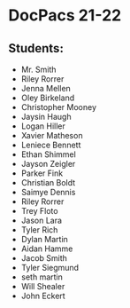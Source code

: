 # DocPacs 21-22

## Students:
- Mr. Smith
- Riley Rorrer
- Jenna Mellen
- Oley Birkeland
- Christopher Mooney
- Jaysin Haugh
- Logan Hiller
- Xavier Matheson
- Leniece Bennett
- Ethan Shimmel
- Jayson Zeigler
- Parker Fink
- Christian Boldt
- Saimye Dennis
- Riley Rorrer
- Trey Floto
- Jason Lara
- Tyler Rich
- Dylan Martin
- Aidan Hamme
- Jacob Smith
- Tyler Siegmund
- seth martin
- Will Shealer
- John Eckert

